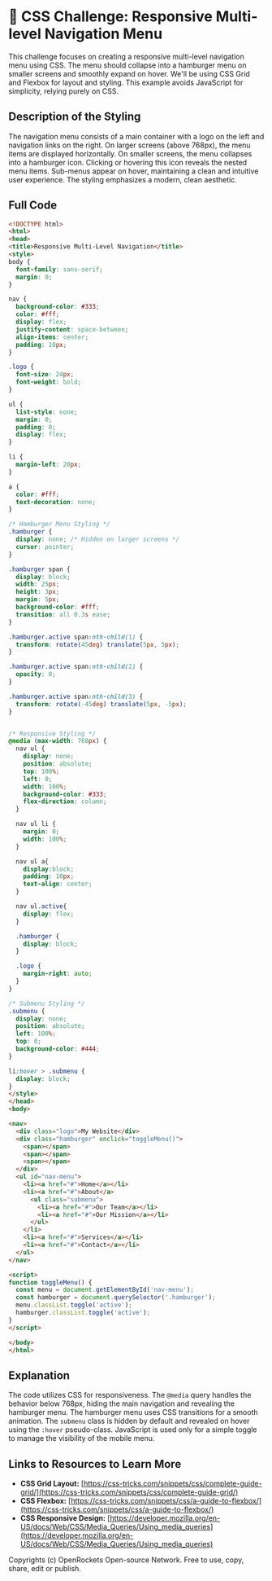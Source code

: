 # 🐞 CSS Challenge:  Responsive Multi-level Navigation Menu


This challenge focuses on creating a responsive multi-level navigation menu using CSS.  The menu should collapse into a hamburger menu on smaller screens and smoothly expand on hover.  We'll be using CSS Grid and Flexbox for layout and styling.  This example avoids JavaScript for simplicity, relying purely on CSS.

## Description of the Styling

The navigation menu consists of a main container with a logo on the left and navigation links on the right.  On larger screens (above 768px), the menu items are displayed horizontally. On smaller screens, the menu collapses into a hamburger icon. Clicking or hovering this icon reveals the nested menu items.  Sub-menus appear on hover, maintaining a clean and intuitive user experience. The styling emphasizes a modern, clean aesthetic.


## Full Code

```html
<!DOCTYPE html>
<html>
<head>
<title>Responsive Multi-Level Navigation</title>
<style>
body {
  font-family: sans-serif;
  margin: 0;
}

nav {
  background-color: #333;
  color: #fff;
  display: flex;
  justify-content: space-between;
  align-items: center;
  padding: 10px;
}

.logo {
  font-size: 24px;
  font-weight: bold;
}

ul {
  list-style: none;
  margin: 0;
  padding: 0;
  display: flex;
}

li {
  margin-left: 20px;
}

a {
  color: #fff;
  text-decoration: none;
}

/* Hamburger Menu Styling */
.hamburger {
  display: none; /* Hidden on larger screens */
  cursor: pointer;
}

.hamburger span {
  display: block;
  width: 25px;
  height: 3px;
  margin: 5px;
  background-color: #fff;
  transition: all 0.3s ease;
}

.hamburger.active span:nth-child(1) {
  transform: rotate(45deg) translate(5px, 5px);
}

.hamburger.active span:nth-child(2) {
  opacity: 0;
}

.hamburger.active span:nth-child(3) {
  transform: rotate(-45deg) translate(5px, -5px);
}


/* Responsive Styling */
@media (max-width: 768px) {
  nav ul {
    display: none;
    position: absolute;
    top: 100%;
    left: 0;
    width: 100%;
    background-color: #333;
    flex-direction: column;
  }

  nav ul li {
    margin: 0;
    width: 100%;
  }

  nav ul a{
    display:block;
    padding: 10px;
    text-align: center;
  }

  nav ul.active{
    display: flex;
  }

  .hamburger {
    display: block;
  }

  .logo {
    margin-right: auto;
  }
}

/* Submenu Styling */
.submenu {
  display: none;
  position: absolute;
  left: 100%;
  top: 0;
  background-color: #444;
}

li:hover > .submenu {
  display: block;
}
</style>
</head>
<body>

<nav>
  <div class="logo">My Website</div>
  <div class="hamburger" onclick="toggleMenu()">
    <span></span>
    <span></span>
    <span></span>
  </div>
  <ul id="nav-menu">
    <li><a href="#">Home</a></li>
    <li><a href="#">About</a>
      <ul class="submenu">
        <li><a href="#">Our Team</a></li>
        <li><a href="#">Our Mission</a></li>
      </ul>
    </li>
    <li><a href="#">Services</a></li>
    <li><a href="#">Contact</a></li>
  </ul>
</nav>

<script>
function toggleMenu() {
  const menu = document.getElementById('nav-menu');
  const hamburger = document.querySelector('.hamburger');
  menu.classList.toggle('active');
  hamburger.classList.toggle('active');
}
</script>

</body>
</html>
```

## Explanation

The code utilizes CSS for responsiveness.  The `@media` query handles the behavior below 768px, hiding the main navigation and revealing the hamburger menu.  The hamburger menu uses CSS transitions for a smooth animation.  The `submenu` class is hidden by default and revealed on hover using the `:hover` pseudo-class.  JavaScript is used only for a simple toggle to manage the visibility of the mobile menu.

## Links to Resources to Learn More

* **CSS Grid Layout:** [https://css-tricks.com/snippets/css/complete-guide-grid/](https://css-tricks.com/snippets/css/complete-guide-grid/)
* **CSS Flexbox:** [https://css-tricks.com/snippets/css/a-guide-to-flexbox/](https://css-tricks.com/snippets/css/a-guide-to-flexbox/)
* **CSS Responsive Design:** [https://developer.mozilla.org/en-US/docs/Web/CSS/Media_Queries/Using_media_queries](https://developer.mozilla.org/en-US/docs/Web/CSS/Media_Queries/Using_media_queries)


Copyrights (c) OpenRockets Open-source Network. Free to use, copy, share, edit or publish.

